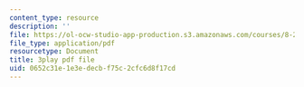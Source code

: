 ```yaml
---
content_type: resource
description: ''
file: https://ol-ocw-studio-app-production.s3.amazonaws.com/courses/8-20-introduction-to-special-relativity-january-iap-2021/0652c31e1e3edecbf75c2cfc6d8f17cd_0YvENlEZwNg.pdf
file_type: application/pdf
resourcetype: Document
title: 3play pdf file
uid: 0652c31e-1e3e-decb-f75c-2cfc6d8f17cd
---
```

